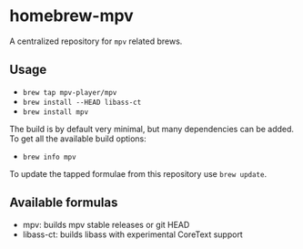homebrew-mpv
============

A centralized repository for `mpv` related brews.

Usage
-----

 *  `brew tap mpv-player/mpv`
 *  `brew install --HEAD libass-ct`
 *  `brew install mpv`

The build is by default very minimal, but many dependencies can be added.
To get all the available build options:

 *  `brew info mpv`

To update the tapped formulae from this repository use `brew update`.

Available formulas
------------------

 *  mpv: builds mpv stable releases or git HEAD
 *  libass-ct: builds libass with experimental CoreText support
